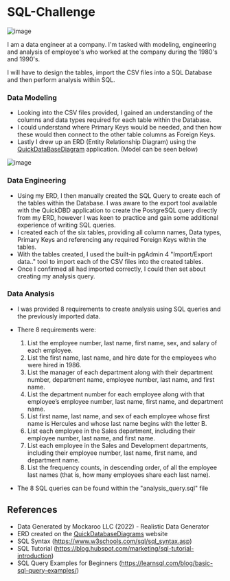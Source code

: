 # SQL-Challenge

![image](https://github.com/RaphaelSheikh/sql-challenge/assets/166172978/36e58204-0937-4f00-b0f8-e08508800312)

I am a data engineer at a company. I'm tasked with modeling, engineering and analysis of employee's who worked at the company during the 1980's and 1990's.  

I will have to design the tables, import the CSV files into a SQL Database and then perform analysis within SQL.

### Data Modeling

- Looking into the CSV files provided, I gained an understanding of the columns and data types required for each table within the Database.  
- I could understand where Primary Keys would be needed, and then how these would then connect to the other table columns as Foreign Keys.  
- Lastly I drew up an ERD (Entity Relationship Diagram) using the [QuickDataBaseDiagram](https://www.quickdatabasediagrams.com/) application. (Model can be seen below)

![image](https://github.com/RaphaelSheikh/sql-challenge/assets/166172978/62cbbb33-285f-4fd1-8859-b13d0b07bf8e)

### Data Engineering 

- Using my ERD, I then manually created the SQL Query to create each of the tables within the Database. I was aware to the export tool available with the QuickDBD application to create the PostgreSQL query directly from my ERD, however I was keen to practice and gain some additional experience of writing SQL queries.   
- I created each of the six tables, providing all column names, Data types, Primary Keys and referencing any required Foreign Keys within the tables.   
- With the tables created, I used the built-in pgAdmin 4 "Import/Export data.." tool to import each of the CSV files into the created tables.
- Once I confirmed all had imported correctly, I could then set about creating my analysis query.

### Data Analysis  

- I was provided 8 requirements to create analysis using SQL queries and the previously imported data.  
- There 8 requirements were:

    1. List the employee number, last name, first name, sex, and salary of each employee.
    2. List the first name, last name, and hire date for the employees who were hired in 1986.
    3. List the manager of each department along with their department number, department name, employee number, last name, and first name.
    4. List the department number for each employee along with that employee’s employee number, last name, first name, and department name.
    5. List first name, last name, and sex of each employee whose first name is Hercules and whose last name begins with the letter B.
    6. List each employee in the Sales department, including their employee number, last name, and first name.
    7. List each employee in the Sales and Development departments, including their employee number, last name, first name, and department name.
    8. List the frequency counts, in descending order, of all the employee last names (that is, how many employees share each last name).

- The 8 SQL queries can be found within the "analysis_query.sql" file

## References

- Data Generated by Mockaroo LLC (2022) - Realistic Data Generator
- ERD created on the [QuickDatabaseDiagrams](https://www.quickdatabasediagrams.com/) website
- SQL Syntax (https://www.w3schools.com/sql/sql_syntax.asp)
- SQL Tutorial (https://blog.hubspot.com/marketing/sql-tutorial-introduction)
- SQL Query Examples for Beginners (https://learnsql.com/blog/basic-sql-query-examples/)
